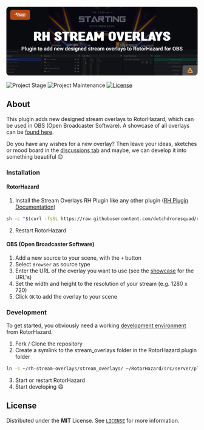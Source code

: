 <!-- Header -->
![alt Header of the Stream Overlays RH plugin](https://raw.githubusercontent.com/dutchdronesquad/rh-stream-overlays/main/assets/header_rh_stream_overlays-min.png)

<!-- PROJECT SHIELDS -->
![Project Stage][project-stage-shield]
![Project Maintenance][maintenance-shield]
[![License][license-shield]](LICENSE)

## About

This plugin adds new designed stream overlays to RotorHazard, which can be used in OBS (Open Broadcaster Software). A showcase of all overlays can be [found here](./stream_overlays/).

Do you have any wishes for a new overlay? Then leave your ideas, sketches or mood board in the [discussions tab](https://github.com/dutchdronesquad/rh-stream-overlays/discussions) and maybe, we can develop it into something beautiful 😍

### Installation

#### RotorHazard

1. Install the Stream Overlays RH Plugin like any other plugin ([RH Plugin Documentation][rh-plugin-docs])

```bash
sh -c "$(curl -fsSL https://raw.githubusercontent.com/dutchdronesquad/rh-stream-overlays/main/tools/install.sh)"
```

2. Restart RotorHazard

#### OBS (Open Broadcaster Software)

1. Add a new source to your scene, with the `+` button
2. Select `Browser` as source type
3. Enter the URL of the overlay you want to use (see the [showcase](./stream_overlays/) for the URL's)
4. Set the width and height to the resolution of your stream (e.g. 1280 x 720)
5. Click `OK` to add the overlay to your scene

### Development

To get started, you obviously need a working [development environment][rh-dev] from RotorHazard.

1. Fork / Clone the repository
2. Create a symlink to the stream_overlays folder in the RotorHazard plugin folder

```bash
ln -s ~/rh-stream-overlays/stream_overlays/ ~/RotorHazard/src/server/plugins/stream_overlays
```

3. Start or restart RotorHazard
4. Start developing 😄

## License

Distributed under the **MIT** License. See [`LICENSE`](LICENSE) for more information.

<!-- LINKS -->
[rh-plugin-docs]: https://github.com/RotorHazard/RotorHazard/blob/main/doc/Plugins.md#installing-and-running
[rh-dev]: https://github.com/RotorHazard/RotorHazard/blob/main/doc/Development.md

[license-shield]: https://img.shields.io/github/license/dutchdronesquad/rh-stream-overlays.svg
[maintenance-shield]: https://img.shields.io/maintenance/yes/2024.svg
[project-stage-shield]: https://img.shields.io/badge/project%20stage-experimental-yellow.svg
